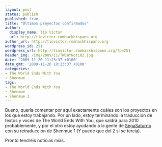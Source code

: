 ```yaml
---
layout: post
status: publish
published: true
title: "Últimos proyectos confirmados"
author:
  display_name: Tío Víctor
  url: http://tiovictor.romhackhispano.org
author_url: http://tiovictor.romhackhispano.org
wordpress_id: 251
wordpress_url: http://tiovictor.romhackhispano.org/?p=251
header_img: /img/2009/11/TWEWYNoti02.jpg
date: '2009-11-20 11:23:37 +0100'
date_gmt: '2009-11-20 10:23:37 +0100'
categories:
- The World Ends With You
- Shenmue
tags:
- The World Ends With You
- Shenmue
- Shenmue I
---
```

Bueno, quería comentar por aquí exactamente cuáles son los proyectos en los 
que estoy trabajando. Por un lado, estoy terminando la traducción de textos 
y voces de The World Ends With You, que saldrá para 2010 probablemente, y por 
el otro estoy ayudando a la gente de [SegaSaturno](http://www.segasaturno.com) 
con su retraducción de Shenmue 1 (Y puede que del 2 si se tercia).

Pronto tendréis noticias mías.
